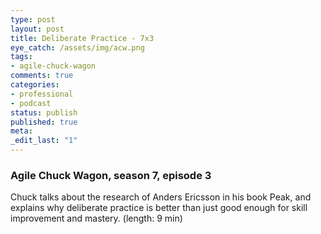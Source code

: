 ```yaml
---
type: post
layout: post
title: Deliberate Practice - 7x3
eye_catch: /assets/img/acw.png
tags:
- agile-chuck-wagon
comments: true
categories:
- professional
- podcast
status: publish
published: true
meta:
_edit_last: "1"
---
```


### Agile Chuck Wagon, season 7, episode 3

Chuck talks about the research of Anders Ericsson in his book Peak, and explains why deliberate practice is better than just good enough for skill improvement and mastery. (length: 9 min)

